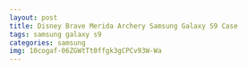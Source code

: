 ```yaml
---
layout: post
title: Disney Brave Merida Archery Samsung Galaxy S9 Case
tags: samsung galaxy s9
categories: samsung
img: 10cogaf-06ZGWtTt0ffgk3gCPCv93W-Wa
---
```

